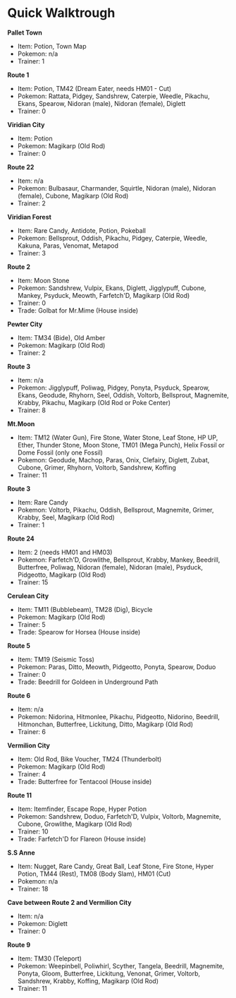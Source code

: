 # **Quick Walktrough**

**Pallet Town**
* Item: Potion, Town Map
* Pokemon: n/a
* Trainer: 1

**Route 1**
* Item: Potion, TM42 (Dream Eater, needs HM01 - Cut)
* Pokemon: Rattata, Pidgey, Sandshrew, Caterpie, Weedle, Pikachu, Ekans, Spearow, Nidoran (male), Nidoran (female), Diglett
* Trainer: 0

**Viridian City**
* Item: Potion
* Pokemon: Magikarp (Old Rod)
* Trainer: 0

**Route 22**
* Item: n/a
* Pokemon: Bulbasaur, Charmander, Squirtle, Nidoran (male), Nidoran (female), Cubone, Magikarp (Old Rod)
* Trainer: 2

**Viridian Forest**
* Item: Rare Candy, Antidote, Potion, Pokeball
* Pokemon: Bellsprout, Oddish, Pikachu, Pidgey, Caterpie, Weedle, Kakuna, Paras, Venomat, Metapod
* Trainer: 3

**Route 2**
* Item: Moon Stone
* Pokemon: Sandshrew, Vulpix, Ekans, Diglett, Jigglypuff, Cubone, Mankey, Psyduck, Meowth, Farfetch'D, Magikarp (Old Rod)
* Trainer: 0
* Trade: Golbat for Mr.Mime (House inside)

**Pewter City**
* Item: TM34 (Bide), Old Amber
* Pokemon: Magikarp (Old Rod)
* Trainer: 2

**Route 3**
* Item: n/a
* Pokemon: Jigglypuff, Poliwag, Pidgey, Ponyta, Psyduck, Spearow, Ekans, Geodude, Rhyhorn, Seel, Oddish, Voltorb, Bellsprout, Magnemite, Krabby, Pikachu, Magikarp (Old Rod or Poke Center)
* Trainer: 8

**Mt.Moon**
* Item: TM12 (Water Gun), Fire Stone, Water Stone, Leaf Stone, HP UP, Ether, Thunder Stone, Moon Stone, TM01 (Mega Punch), Helix Fossil or Dome Fossil (only one Fossil)
* Pokemon: Geodude, Machop, Paras, Onix, Clefairy, Diglett, Zubat, Cubone, Grimer, Rhyhorn, Voltorb, Sandshrew, Koffing
* Trainer: 11

**Route 3**
* Item: Rare Candy
* Pokemon: Voltorb, Pikachu, Oddish, Bellsprout, Magnemite, Grimer, Krabby, Seel, Magikarp (Old Rod)
* Trainer: 1

**Route 24**
* Item: 2 (needs HM01 and HM03)
* Pokemon: Farfetch'D, Growlithe, Bellsprout, Krabby, Mankey, Beedrill, Butterfree, Poliwag, Nidoran (female), Nidoran (male), Psyduck, Pidgeotto, Magikarp (Old Rod)
* Trainer: 15

**Cerulean City**
* Item: TM11 (Bubblebeam), TM28 (Dig), Bicycle
* Pokemon: Magikarp (Old Rod)
* Trainer: 5
* Trade: Spearow for Horsea (House inside)

**Route 5**
* Item: TM19 (Seismic Toss)
* Pokemon: Paras, Ditto, Meowth, Pidgeotto, Ponyta, Spearow,  Doduo
* Trainer: 0
* Trade: Beedrill for Goldeen in Underground Path

**Route 6**
* Item: n/a
* Pokemon: Nidorina, Hitmonlee, Pikachu, Pidgeotto, Nidorino, Beedrill, Hitmonchan, Butterfree, Lickitung, Ditto, Magikarp (Old Rod)
* Trainer: 6

**Vermilion City**
* Item: Old Rod, Bike Voucher, TM24 (Thunderbolt)
* Pokemon: Magikarp (Old Rod)
* Trainer: 4
* Trade: Butterfree for Tentacool (House inside)

**Route 11**
* Item: Itemfinder, Escape Rope, Hyper Potion
* Pokemon: Sandshrew, Doduo, Farfetch'D, Vulpix, Voltorb, Magnemite, Cubone, Growlithe, Magikarp (Old Rod)
* Trainer: 10
* Trade: Farfetch'D for Flareon (House inside)

**S.S Anne**
* Item: Nugget, Rare Candy, Great Ball, Leaf Stone, Fire Stone, Hyper Potion, TM44 (Rest), TM08 (Body Slam), HM01 (Cut)
* Pokemon: n/a
* Trainer: 18

**Cave between Route 2 and Vermilion City**
* Item: n/a
* Pokemon: Diglett
* Trainer: 0

**Route 9**
* Item: TM30 (Teleport)
* Pokemon: Weepinbell, Poliwhirl, Scyther, Tangela, Beedrill, Magnemite, Ponyta, Gloom, Butterfree, Lickitung, Venonat, Grimer, Voltorb, Sandshrew, Krabby, Koffing, Magikarp (Old Rod)
* Trainer: 11